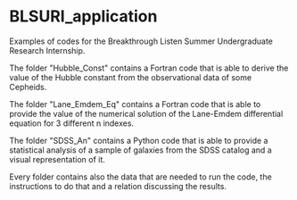 # BLSURI_application
Examples of codes for the Breakthrough Listen Summer Undergraduate Research Internship. 

The folder "Hubble_Const" contains a Fortran code that is able to derive the value of the Hubble constant from the observational data of some Cepheids.

The folder "Lane_Emdem_Eq" contains a Fortran code that is able to provide the value of the numerical solution of the Lane-Emdem differential equation for 3 different n indexes.

The folder "SDSS_An" contains a Python code that is able to provide a statistical analysis of a sample of galaxies from the SDSS catalog and a visual representation of it.

Every folder contains also the data that are needed to run the code, the instructions to do that and a relation discussing the results.
